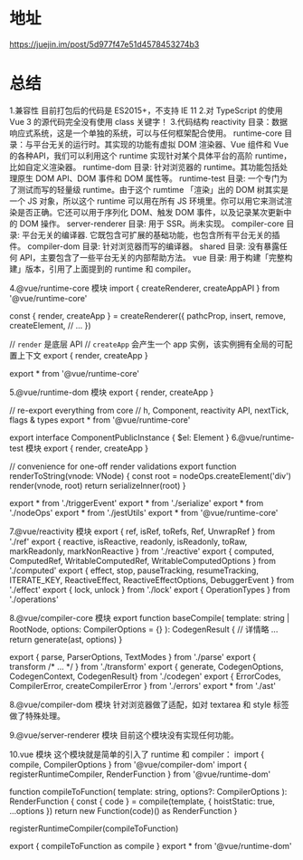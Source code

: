 # 地址
https://juejin.im/post/5d977f47e51d4578453274b3

# 总结

1.兼容性
目前打包后的代码是 ES2015+，不支持 IE 11
2.对 TypeScript 的使用
Vue 3 的源代码完全没有使用 class 关键字！
3.代码结构
reactivity 目录：数据响应式系统，这是一个单独的系统，可以与任何框架配合使用。
runtime-core 目录：与平台无关的运行时。其实现的功能有虚拟 DOM 渲染器、Vue 组件和 Vue 的各种API，我们可以利用这个 runtime 实现针对某个具体平台的高阶 runtime，比如自定义渲染器。
runtime-dom 目录: 针对浏览器的 runtime。其功能包括处理原生 DOM API、DOM 事件和 DOM 属性等。
runtime-test 目录: 一个专门为了测试而写的轻量级 runtime。由于这个 rumtime 「渲染」出的 DOM 树其实是一个 JS 对象，所以这个 runtime 可以用在所有 JS 环境里。你可以用它来测试渲染是否正确。它还可以用于序列化 DOM、触发 DOM 事件，以及记录某次更新中的 DOM 操作。
server-renderer 目录: 用于 SSR。尚未实现。
compiler-core 目录: 平台无关的编译器. 它既包含可扩展的基础功能，也包含所有平台无关的插件。
compiler-dom 目录: 针对浏览器而写的编译器。
shared 目录: 没有暴露任何 API，主要包含了一些平台无关的内部帮助方法。
vue 目录: 用于构建「完整构建」版本，引用了上面提到的 runtime 和 compiler。

4.@vue/runtime-core 模块
import { createRenderer, createAppAPI } from '@vue/runtime-core'

const { render, createApp } = createRenderer({
  pathcProp,
  insert,
  remove,
  createElement,
  // ...
})

// `render` 是底层 API
// `createApp` 会产生一个 app 实例，该实例拥有全局的可配置上下文
export { render, createApp }

export * from '@vue/runtime-core'

5.@vue/runtime-dom 模块
export { render, createApp }

// re-export everything from core
// h, Component, reactivity API, nextTick, flags & types
export * from '@vue/runtime-core'

export interface ComponentPublicInstance {
  $el: Element
}
6.@vue/runtime-test 模块
export { render, createApp }

// convenience for one-off render validations
export function renderToString(vnode: VNode) {
  const root = nodeOps.createElement('div')
  render(vnode, root)
  return serializeInner(root)
}

export * from './triggerEvent'
export * from './serialize'
export * from './nodeOps'
export * from './jestUtils'
export * from '@vue/runtime-core'

7.@vue/reactivity 模块
export { ref, isRef, toRefs, Ref, UnwrapRef } from './ref'
export {
  reactive,
  isReactive,
  readonly,
  isReadonly,
  toRaw,
  markReadonly,
  markNonReactive
} from './reactive'
export {
  computed,
  ComputedRef,
  WritableComputedRef,
  WritableComputedOptions
} from './computed'
export {
  effect,
  stop,
  pauseTracking,
  resumeTracking,
  ITERATE_KEY,
  ReactiveEffect,
  ReactiveEffectOptions,
  DebuggerEvent
} from './effect'
export { lock, unlock } from './lock'
export { OperationTypes } from './operations'

8.@vue/compiler-core 模块
export function baseCompile(
  template: string | RootNode,
  options: CompilerOptions = {}
): CodegenResult {
  // 详情略 ...
  return generate(ast, options)
}

export { parse, ParserOptions, TextModes } from './parse'
export { transform /* ... */ } from './transform'
export { generate, CodegenOptions, CodegenContext, CodegenResult} from './codegen'
export { ErrorCodes, CompilerError, createCompilerError } from './errors'
export * from './ast'

8.@vue/compiler-dom 模块
针对浏览器做了适配，如对 textarea 和 style 标签做了特殊处理。

9.@vue/server-renderer 模块
目前这个模块没有实现任何功能。

10.vue 模块
这个模块就是简单的引入了 runtime 和 compiler：
import { compile, CompilerOptions } from '@vue/compiler-dom'
import { registerRuntimeCompiler, RenderFunction } from '@vue/runtime-dom'

function compileToFunction(
  template: string,
  options?: CompilerOptions
): RenderFunction {
  const { code } = compile(template, {
    hoistStatic: true,
    ...options
  })
  return new Function(code)() as RenderFunction
}

registerRuntimeCompiler(compileToFunction)

export { compileToFunction as compile }
export * from '@vue/runtime-dom'
